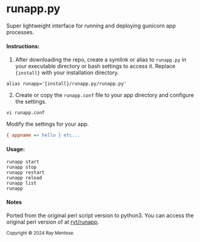 # runapp.py
Super lightweight interface for running and deploying gunicorn app processes.

#### Instructions:

1. After downloading the repo, create a symlink or alias to `runapp.py` in your executable directory or bash settings to access it. Replace `{install}` with your installation directory.

```console
alias runapp='{install}/runapp.py/runapp.py'
```

2. Create or copy the `runapp.conf` file to your app directory and configure the settings.

```console
vi runapp.conf
```

Modify the settings for your app.

```ini
{ appname => hello } etc...
```


#### Usage:

```console
runapp start
runapp stop
runapp restart
runapp reload
runapp list
runapp
```


#### Notes
Ported from the original perl script version to python3. You can access the original perl version of at [ryt/runapp](https://github.com/ryt/runapp). 


<sub>Copyright &copy; 2024 Ray Mentose.</sub>